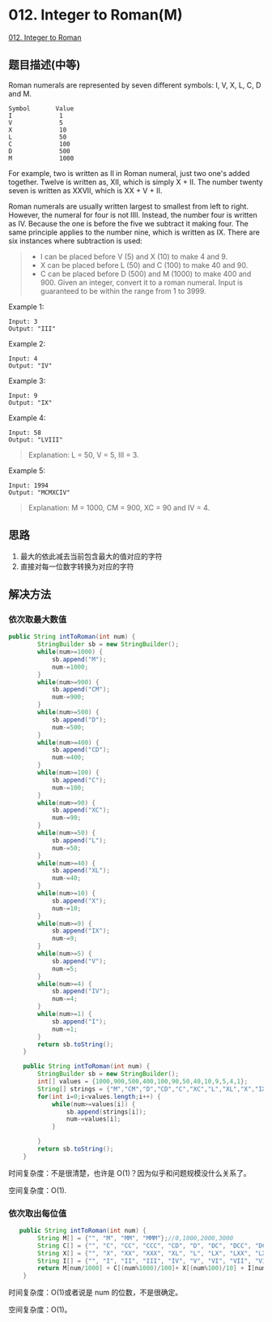 # 012. Integer to Roman(M)
[012. Integer to Roman](https://leetcode-cn.com/problems/integer-to-roman/)

## 题目描述(中等)

Roman numerals are represented by seven different symbols: I, V, X, L, C, D and M.

```
Symbol       Value
I             1
V             5
X             10
L             50
C             100
D             500
M             1000
```

For example, two is written as II in Roman numeral, just two one's added together. Twelve is written as, XII, which is simply X + II. The number twenty seven is written as XXVII, which is XX + V + II.

Roman numerals are usually written largest to smallest from left to right. However, the numeral for four is not IIII. Instead, the number four is written as IV. Because the one is before the five we subtract it making four. The same principle applies to the number nine, which is written as IX. There are six instances where subtraction is used:

> * I can be placed before V \(5\) and X \(10\) to make 4 and 9. 
> * X can be placed before L \(50\) and C \(100\) to make 40 and 90. 
> * C can be placed before D \(500\) and M \(1000\) to make 400 and 900.
>   Given an integer, convert it to a roman numeral. Input is guaranteed to be within the range from 1 to 3999.

Example 1:

```
Input: 3
Output: "III"
```

Example 2:

```
Input: 4
Output: "IV"
```

Example 3:

```
Input: 9
Output: "IX"
```

Example 4:

```
Input: 58
Output: "LVIII"
```

> Explanation: L = 50, V = 5, III = 3.

Example 5:

```
Input: 1994
Output: "MCMXCIV"
```

> Explanation: M = 1000, CM = 900, XC = 90 and IV = 4.

## 思路

1. 最大的依此减去当前包含最大的值对应的字符
2. 直接对每一位数字转换为对应的字符

## 解决方法

### 依次取最大数值

```java
public String intToRoman(int num) {
    	StringBuilder sb = new StringBuilder();
    	while(num>=1000) {
    		sb.append("M");
    		num-=1000;
    	}
    	while(num>=900) {
    		sb.append("CM");
    		num-=900;
    	}
    	while(num>=500) {
    		sb.append("D");
    		num-=500;
    	}
    	while(num>=400) {
    		sb.append("CD");
    		num-=400;
    	}
    	while(num>=100) {
    		sb.append("C");
    		num-=100;
    	}
    	while(num>=90) {
    		sb.append("XC");
    		num-=90;
    	}
    	while(num>=50) {
    		sb.append("L");
    		num-=50;
    	}
    	while(num>=40) {
    		sb.append("XL");
    		num-=40;
    	}
    	while(num>=10) {
    		sb.append("X");
    		num-=10;
    	}
    	while(num>=9) {
    		sb.append("IX");
    		num-=9;
    	}
    	while(num>=5) {
    		sb.append("V");
    		num-=5;
    	}
    	while(num>=4) {
    		sb.append("IV");
    		num-=4;
    	}
    	while(num>=1) {
    		sb.append("I");
    		num-=1;
    	}
        return sb.toString();
    }
```

```java
    public String intToRoman(int num) {
        StringBuilder sb = new StringBuilder();
        int[] values = {1000,900,500,400,100,90,50,40,10,9,5,4,1};
        String[] strings = {"M","CM","D","CD","C","XC","L","XL","X","IX","V","IV","I"};
        for(int i=0;i<values.length;i++) {
            while(num>=values[i]) {
                sb.append(strings[i]);
                num-=values[i];
            }

        }
        return sb.toString();
    }
```

时间复杂度：不是很清楚，也许是 O(1)？因为似乎和问题规模没什么关系了。

空间复杂度：O(1).

### 依次取出每位值

```java
   public String intToRoman(int num) {
        String M[] = {"", "M", "MM", "MMM"};//0,1000,2000,3000
        String C[] = {"", "C", "CC", "CCC", "CD", "D", "DC", "DCC", "DCCC", "CM"};//0,100,200,300...
        String X[] = {"", "X", "XX", "XXX", "XL", "L", "LX", "LXX", "LXXX", "XC"};//0,10,20,30...
        String I[] = {"", "I", "II", "III", "IV", "V", "VI", "VII", "VIII", "IX"};//0,1,2,3...
        return M[num/1000] + C[(num%1000)/100]+ X[(num%100)/10] + I[num%10];
    }
```

时间复杂度：O(1)或者说是 num 的位数，不是很确定。

空间复杂度：O(1)。


